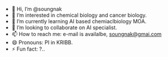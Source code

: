 - 👋 Hi, I’m @soungnak
- 👀 I’m interested in chemical biology and cancer biology.
- 🌱 I’m currently learning AI based chemiaclbiology MOA.
- 💞️ I’m looking to collaborate on AI specialist.
- 📫 How to reach me: e-mail is availalbe, soungnak@gmai.com
- 😄 Pronouns: PI in KRIBB.
- ⚡ Fun fact: ?..

<!---
soungnak/soungnak is a ✨ special ✨ repository because its `README.md` (this file) appears on your GitHub profile.
You can click the Preview link to take a look at your changes.
--->
